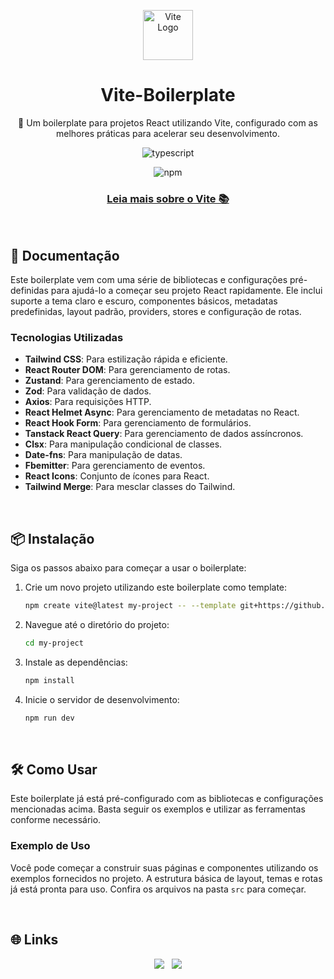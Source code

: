 <p align="center">
  <img src="https://vitejs.dev/logo.svg" alt="Vite Logo" width="80" height="80">
</p>

<h1 align="center">Vite-Boilerplate</h1>

<p align="center">
  🚀 Um boilerplate para projetos React utilizando Vite, configurado com as melhores práticas para acelerar seu desenvolvimento.
</p>

<p align="center">
  <img alt='typescript' src="https://img.shields.io/badge/-TypeScript-black?style=for-the-badge&logoColor=white&logo=typescript&color=2F73BF"/>
</p>

<p align="center">
  <img alt="npm" src="https://img.shields.io/npm/v/vite">
</p>

<h3 align="center">
  <a href="https://vitejs.dev/guide/">
    Leia mais sobre o Vite 📚
  </a>
</h3>

<br />

<!-- DOCUMENTATION -->

## 📄 Documentação

Este boilerplate vem com uma série de bibliotecas e configurações pré-definidas para ajudá-lo a começar seu projeto React rapidamente. Ele inclui suporte a tema claro e escuro, componentes básicos, metadatas predefinidas, layout padrão, providers, stores e configuração de rotas.

### Tecnologias Utilizadas

- **Tailwind CSS**: Para estilização rápida e eficiente.
- **React Router DOM**: Para gerenciamento de rotas.
- **Zustand**: Para gerenciamento de estado.
- **Zod**: Para validação de dados.
- **Axios**: Para requisições HTTP.
- **React Helmet Async**: Para gerenciamento de metadatas no React.
- **React Hook Form**: Para gerenciamento de formulários.
- **Tanstack React Query**: Para gerenciamento de dados assíncronos.
- **Clsx**: Para manipulação condicional de classes.
- **Date-fns**: Para manipulação de datas.
- **Fbemitter**: Para gerenciamento de eventos.
- **React Icons**: Conjunto de ícones para React.
- **Tailwind Merge**: Para mesclar classes do Tailwind.

<br />

<!-- INSTALLATION -->

## 📦 Instalação

Siga os passos abaixo para começar a usar o boilerplate:

1. Crie um novo projeto utilizando este boilerplate como template:

   ```bash
   npm create vite@latest my-project -- --template git+https://github.com/LanPRD/vite-boilerplate.git
   ```

2. Navegue até o diretório do projeto:

   ```bash
   cd my-project
   ```

3. Instale as dependências:

   ```bash
   npm install
   ```

4. Inicie o servidor de desenvolvimento:

   ```bash
   npm run dev
   ```

<br />

<!-- USAGE -->

## 🛠️ Como Usar

Este boilerplate já está pré-configurado com as bibliotecas e configurações mencionadas acima. Basta seguir os exemplos e utilizar as ferramentas conforme necessário.

### Exemplo de Uso

Você pode começar a construir suas páginas e componentes utilizando os exemplos fornecidos no projeto. A estrutura básica de layout, temas e rotas já está pronta para uso. Confira os arquivos na pasta `src` para começar.

<br />

<!-- CONTACT -->

## 🌐 Links

<p align="center">
  <a href="https://portfolio.prdev.com.br/"><img src="https://img.shields.io/badge/Portfolio-255E63?style=for-the-badge&logo=About.me&logoColor=white" /></a>&nbsp;&nbsp;
  <a href="https://www.linkedin.com/in/lanprd/"><img src="https://img.shields.io/badge/linkedin-%230077B5.svg?&style=for-the-badge&logo=linkedin&logoColor=white" /></a>
</p>
